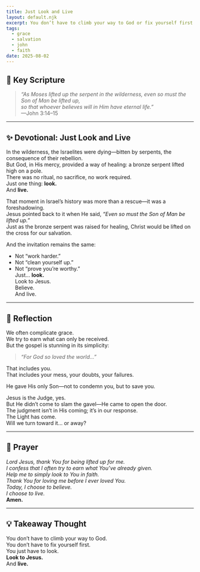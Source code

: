 ```yaml
---
title: Just Look and Live
layout: default.njk
excerpt: You don’t have to climb your way to God or fix yourself first. Just look to Jesus—and live.
tags:
  - grace
  - salvation
  - john
  - faith
date: 2025-08-02
---
```


## 📖 Key Scripture

> _“As Moses lifted up the serpent in the wilderness, even so must the Son of Man be lifted up,  
> so that whoever believes will in Him have eternal life.”_  
> —John 3:14–15

---

## ✨ Devotional: Just Look and Live

In the wilderness, the Israelites were dying—bitten by serpents, the consequence of their rebellion.  
But God, in His mercy, provided a way of healing: a bronze serpent lifted high on a pole.  
There was no ritual, no sacrifice, no work required.  
Just one thing: **look.**  
And **live.**

That moment in Israel’s history was more than a rescue—it was a foreshadowing.  
Jesus pointed back to it when He said, _“Even so must the Son of Man be lifted up.”_  
Just as the bronze serpent was raised for healing, Christ would be lifted on the cross for our salvation.

And the invitation remains the same:

- Not “work harder.”
- Not “clean yourself up.”
- Not “prove you’re worthy.”  
  Just… **look.**  
  Look to Jesus.  
  Believe.  
  And live.

---

## 💭 Reflection

We often complicate grace.  
We try to earn what can only be received.  
But the gospel is stunning in its simplicity:

> _“For God so loved the world…”_

That includes you.  
That includes your mess, your doubts, your failures.

He gave His only Son—not to condemn you, but to save you.

Jesus is the Judge, yes.  
But He didn’t come to slam the gavel—He came to open the door.  
The judgment isn’t in His coming; it’s in our response.  
The Light has come.  
Will we turn toward it… or away?

---

## 🙏 Prayer

_Lord Jesus, thank You for being lifted up for me.  
I confess that I often try to earn what You’ve already given.  
Help me to simply look to You in faith.  
Thank You for loving me before I ever loved You.  
Today, I choose to believe.  
I choose to live._  
**Amen.**

---

## 💡 Takeaway Thought

You don’t have to climb your way to God.  
You don’t have to fix yourself first.  
You just have to look.  
**Look to Jesus.**  
And **live.**
